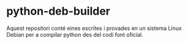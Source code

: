 # python-deb-builder
Aquest repositori conté eines escrites i provades en un sistema Linux Debian per a compilar python des del codi font oficial.
